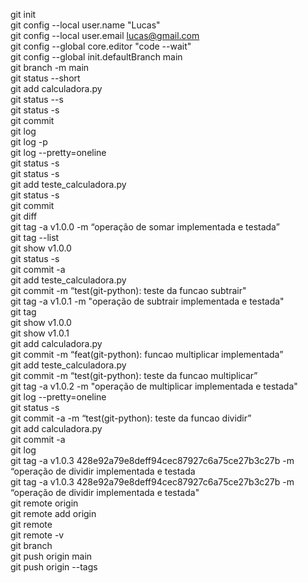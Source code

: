 git init  
git config --local user.name "Lucas"  
git config --local user.email lucas@gmail.com  
git config --global core.editor "code --wait"  
git config --global init.defaultBranch main  
git branch -m main  
git status --short  
git add calculadora.py  
git status --s  
git status -s  
git commit  
git log  
git log -p  
git log --pretty=oneline  
git status -s  
git status -s  
git add teste_calculadora.py  
git status -s  
git commit  
git diff  
git tag -a v1.0.0 -m “operação de somar implementada e testada”  
git tag --list  
git show v1.0.0  
git status -s  
git commit -a  
git add teste_calculadora.py  
git commit -m “test(git-python): teste da funcao subtrair"  
git tag -a v1.0.1 -m "operação de subtrair implementada e testada"  
git tag  
git show v1.0.0  
git show v1.0.1  
git add calculadora.py  
git commit -m “feat(git-python): funcao multiplicar implementada”  
git add teste_calculadora.py  
git commit -m “test(git-python): teste da funcao multiplicar”  
git tag -a v1.0.2 -m "operação de multiplicar implementada e testada"  
git log --pretty=oneline  
git status -s  
git commit -a -m “test(git-python): teste da funcao dividir”  
git add calculadora.py  
git commit -a  
git log  
git tag -a v1.0.3 428e92a79e8deff94cec87927c6a75ce27b3c27b -m “operação de dividir implementada e testada  
git tag -a v1.0.3 428e92a79e8deff94cec87927c6a75ce27b3c27b -m “operação de dividir implementada e testada"  
git remote origin  
git remote add origin  
git remote  
git remote -v  
git branch  
git push origin main  
git push origin --tags  
